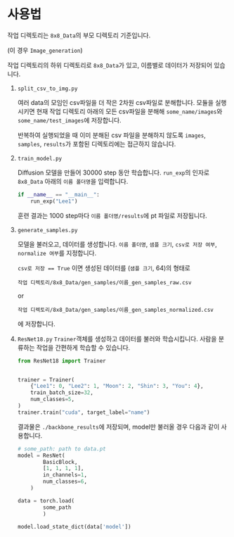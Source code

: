 # 사용법

작업 디렉토리는 `8x8_Data`의 부모 디렉토리 기준입니다.

(이 경우 `Image_generation`) 

작업 디렉토리의 하위 디렉토리로 `8x8_Data`가 있고, 이름별로 데이터가 저장되어 있습니다.

1. `split_csv_to_img.py` 
    
    여러 data의 모임인 csv파일을 더 작은 2차원 csv파일로 분해합니다. 모듈을 실행시키면 현재 작업 디렉토리 아래의 모든 csv파일을 분해해 `some_name/images`와 `some_name/test_images`에 저장합니다.

    반복하여 실행되었을 때 이미 분해된 csv 파일을 분해하지 않도록 `images`, `samples`, `results`가 포함된 디렉토리에는 접근하지 않습니다.


2. `train_model.py`

    Diffusion 모델을 만들어 30000 step 동안 학습합니다. `run_exp`의 인자로 `8x8_Data` 아래의 `이름 폴더명`을 입력합니다.
    
    ```python
    if __name__ == "__main__":
        run_exp("Lee1")
    ```

    훈련 결과는 1000 step마다 `이름 폴더명/results`에 pt 파일로 저장됩니다.


3. `generate_samples.py`
   
    모델을 불러오고, 데이터를 생성합니다. `이름 폴더명`, `샘플 크기`, `csv로 저장 여부`, `normalize 여부`를 지정합니다.

    `csv로 저장 == True` 이면 생성된 데이터를 (`샘플 크기`, 64)의 형태로  

     `작업 디렉토리/8x8_Data/gen_samples/이름_gen_samples_raw.csv`
     
     or

      `작업 디렉토리/8x8_Data/gen_samples/이름_gen_samples_normalized.csv`
     
     에 저장합니다.

4. `ResNet18.py`
    `Trainer`객체를 생성하고 데이터를 불러와 학습시킵니다. 사람을 분류하는 작업을 간편하게 학습할 수 있습니다.
    
    ```python
    from ResNet18 import Trainer


    trainer = Trainer(
        {"Lee1": 0, "Lee2": 1, "Moon": 2, "Shin": 3, "You": 4},
        train_batch_size=32,
        num_classes=5,
    )
    trainer.train("cuda", target_label="name")
    ```

    결과물은 `./backbone_results`에 저장되며, model만 불러올 경우 다음과 같이 사용합니다.

    ```python
    # some_path: path to data.pt 
    model = ResNet(
            BasicBlock,
            [1, 1, 1, 1],
            in_channels=1,
            num_classes=6,
        )

    data = torch.load(
            some_path
            )

    model.load_state_dict(data['model'])
    ```



